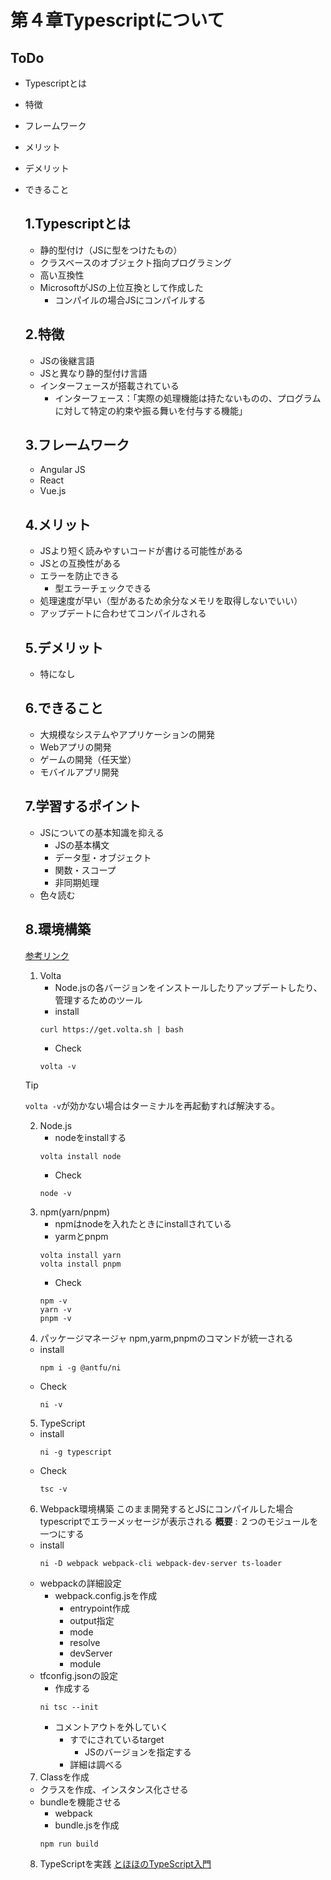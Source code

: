 # 第４章Typescriptについて
ToDo
--
- Typescriptとは
- 特徴
- フレームワーク
- メリット
- デメリット
- できること

    1.Typescriptとは
    --
    - 静的型付け（JSに型をつけたもの）
    - クラスベースのオブジェクト指向プログラミング
    - 高い互換性
    - MicrosoftがJSの上位互換として作成した
      - コンパイルの場合JSにコンパイルする

    2.特徴
    --
    - JSの後継言語
    - JSと異なり静的型付け言語
    - インターフェースが搭載されている
      - インターフェース：「実際の処理機能は持たないものの、プログラムに対して特定の約束や振る舞いを付与する機能」

    3.フレームワーク
    --
    - Angular JS
    - React
    - Vue.js

    4.メリット
    --
    - JSより短く読みやすいコードが書ける可能性がある
    - JSとの互換性がある
    - エラーを防止できる
      - 型エラーチェックできる
    - 処理速度が早い（型があるため余分なメモリを取得しないでいい）
    - アップデートに合わせてコンパイルされる

    5.デメリット
    --
    - 特になし

    6.できること
    --
    - 大規模なシステムやアプリケーションの開発
    - Webアプリの開発
    - ゲームの開発（任天堂）
    - モバイルアプリ開発

    7.学習するポイント
    --
    - JSについての基本知識を抑える
      - JSの基本構文
      - データ型・オブジェクト
      - 関数・スコープ
      - 非同期処理
    - 色々読む

    8.環境構築
    --
    [参考リンク](https://zenn.dev/jinmendog/articles/49a156bc5315a9)
    1. Volta
       - Node.jsの各バージョンをインストールしたりアップデートしたり、管理するためのツール
       - install
       ```
       curl https://get.volta.sh | bash
       ```
       - Check
       ```
       volta -v
       ```
  >[!Tip]
  >`volta -v`が効かない場合はターミナルを再起動すれば解決する。
    2. Node.js
       - nodeをinstallする
       ```
       volta install node
       ```
       - Check
       ```
       node -v
       ```
    3. npm(yarn/pnpm)
       - npmはnodeを入れたときにinstallされている
       - yarmとpnpm
       ```
       volta install yarn
       volta install pnpm
       ```
       - Check
       ```
       npm -v
       yarn -v
       pnpm -v
       ```
    4. パッケージマネージャ
    npm,yarm,pnpmのコマンドが統一される
    - install
      ```
      npm i -g @antfu/ni
      ```
    - Check
      ```
      ni -v
      ```
    5. TypeScript
    - install
      ```
      ni -g typescript
      ```
    - Check
      ```
      tsc -v
      ```
    6. Webpack環境構築
    このまま開発するとJSにコンパイルした場合typescriptでエラーメッセージが表示される
    **概要** : ２つのモジュールを一つにする

    - install
      ```
      ni -D webpack webpack-cli webpack-dev-server ts-loader
      ```
    - webpackの詳細設定
      - webpack.config.jsを作成
        - entrypoint作成
        - output指定
        - mode
        - resolve
        - devServer
        - module
    - tfconfig.jsonの設定
      - 作成する
      ```
      ni tsc --init
      ```
      - コメントアウトを外していく
        - すでにされているtarget
          - JSのバージョンを指定する
        - 詳細は調べる
    7. Classを作成
    - クラスを作成、インスタンス化させる
    - bundleを機能させる
      - webpack
      - bundle.jsを作成
      ```
      npm run build
      ```
    8. TypeScriptを実践
    [とほほのTypeScript入門](https://www.tohoho-web.com/ex/typescript.html)
